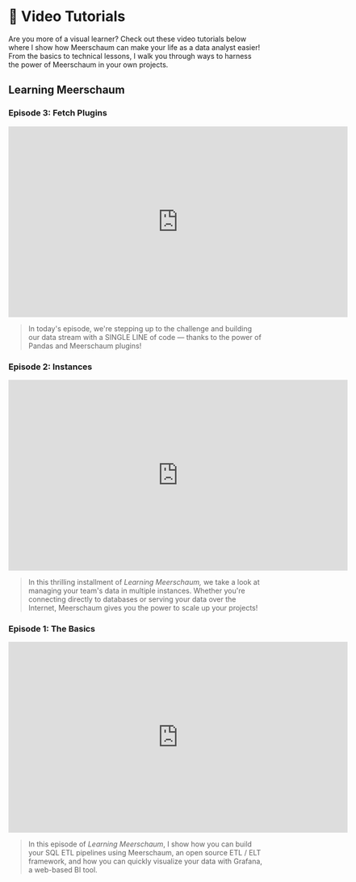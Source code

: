 # 🎥 Video Tutorials

Are you more of a visual learner? Check out these video tutorials below where I show how Meerschaum can make your life as a data analyst easier! From the basics to technical lessons, I walk you through ways to harness the power of Meerschaum in your own projects.

## Learning Meerschaum

### Episode 3: Fetch Plugins

<div style="text-align: center">
  <iframe width="672" height="378" src="https://www.youtube.com/embed/rHfGOZFDQsU" title="YouTube video player" frameborder="0" allow="accelerometer; autoplay; clipboard-write; encrypted-media; gyroscope; picture-in-picture" allowfullscreen></iframe>
</div>

>In today's episode, we're stepping up to the challenge and building our data stream with a SINGLE LINE of code — thanks to the power of Pandas and Meerschaum plugins!

### Episode 2: Instances

<div style="text-align: center">
  <iframe width="672" height="378" src="https://www.youtube.com/embed/iOhPn4RjImQ" title="YouTube video player" frameborder="0" allow="accelerometer; autoplay; clipboard-write; encrypted-media; gyroscope; picture-in-picture" allowfullscreen></iframe>
</div>

>In this thrilling installment of *Learning Meerschaum,* we take a look at managing your team's data in multiple instances. Whether you're connecting directly to databases or serving your data over the Internet, Meerschaum gives you the power to scale up your projects!

### Episode 1: The Basics

<div style="text-align: center">
  <iframe width="672" height="378" src="https://www.youtube.com/embed/cS9ZAG4INPk" title="YouTube video player" frameborder="0" allow="accelerometer; autoplay; clipboard-write; encrypted-media; gyroscope; picture-in-picture" allowfullscreen></iframe>
</div>

>In this episode of *Learning Meerschaum*, I show how you can build your SQL ETL pipelines using Meerschaum, an open source ETL / ELT framework, and how you can quickly visualize your data with Grafana, a web-based BI tool.
